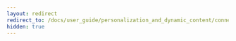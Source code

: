 ```yaml
---
layout: redirect
redirect_to: /docs/user_guide/personalization_and_dynamic_content/connected_content
hidden: true
---
```

